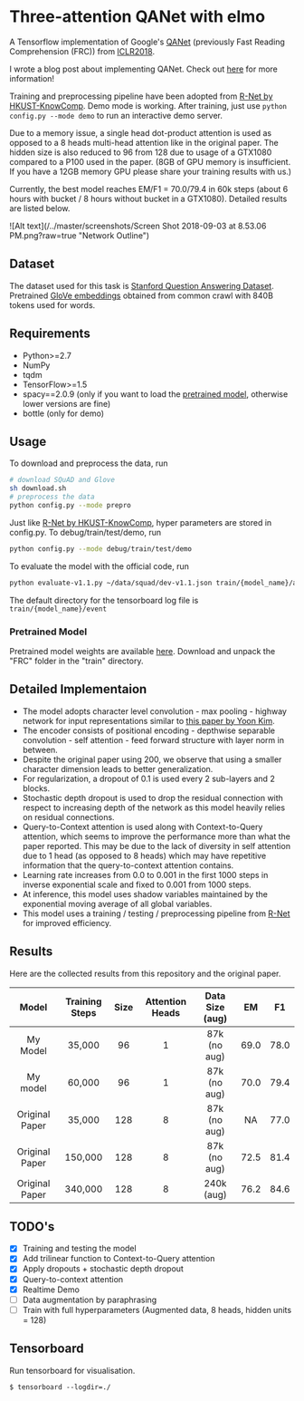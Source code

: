 # Three-attention QANet with elmo
A Tensorflow implementation of Google's [QANet](https://openreview.net/pdf?id=B14TlG-RW) (previously Fast Reading Comprehension (FRC)) from [ICLR2018](https://openreview.net/forum?id=B14TlG-RW).

I wrote a blog post about implementing QANet. Check out [here](https://medium.com/@minsangkim/implementing-question-answering-networks-with-cnns-5ae5f08e312b) for more information!

Training and preprocessing pipeline have been adopted from [R-Net by HKUST-KnowComp](https://github.com/HKUST-KnowComp/R-Net). Demo mode is working. After training, just use `python config.py --mode demo` to run an interactive demo server.

Due to a memory issue, a single head dot-product attention is used as opposed to a 8 heads multi-head attention like in the original paper. The hidden size is also reduced to 96 from 128 due to usage of a GTX1080 compared to a P100 used in the paper. (8GB of GPU memory is insufficient. If you have a 12GB memory GPU please share your training results with us.)

Currently, the best model reaches EM/F1 = 70.0/79.4 in 60k steps (about 6 hours with bucket / 8 hours without bucket in a GTX1080). Detailed results are listed below.

![Alt text](/../master/screenshots/Screen Shot 2018-09-03 at 8.53.06 PM.png?raw=true "Network Outline")

## Dataset
The dataset used for this task is [Stanford Question Answering Dataset](https://rajpurkar.github.io/SQuAD-explorer/).
Pretrained [GloVe embeddings](https://nlp.stanford.edu/projects/glove/) obtained from common crawl with 840B tokens used for words.

## Requirements
  * Python>=2.7
  * NumPy
  * tqdm
  * TensorFlow>=1.5
  * spacy==2.0.9 (only if you want to load the [pretrained model](https://drive.google.com/open?id=1gJtcPBNuDr9_2LuP_4x_4VN6_5fQCdfB), otherwise lower versions are fine)
  * bottle (only for demo)

## Usage
To download and preprocess the data, run

```bash
# download SQuAD and Glove
sh download.sh
# preprocess the data
python config.py --mode prepro
```

Just like [R-Net by HKUST-KnowComp](https://github.com/HKUST-KnowComp/R-Net), hyper parameters are stored in config.py. To debug/train/test/demo, run

```bash
python config.py --mode debug/train/test/demo
```

To evaluate the model with the official code, run
```bash
python evaluate-v1.1.py ~/data/squad/dev-v1.1.json train/{model_name}/answer/answer.json
```

The default directory for the tensorboard log file is `train/{model_name}/event`

### Pretrained Model
Pretrained model weights are available [here](https://drive.google.com/open?id=1gJtcPBNuDr9_2LuP_4x_4VN6_5fQCdfB). Download and unpack the "FRC" folder in the "train" directory.

## Detailed Implementaion

  * The model adopts character level convolution - max pooling - highway network for input representations similar to [this paper by Yoon Kim](https://arxiv.org/pdf/1508.06615.pdf).
  * The encoder consists of positional encoding - depthwise separable convolution - self attention - feed forward structure with layer norm in between.
  * Despite the original paper using 200, we observe that using a smaller character dimension leads to better generalization.
  * For regularization, a dropout of 0.1 is used every 2 sub-layers and 2 blocks.
  * Stochastic depth dropout is used to drop the residual connection with respect to increasing depth of the network as this model heavily relies on residual connections.
  * Query-to-Context attention is used along with Context-to-Query attention, which seems to improve the performance more than what the paper reported. This may be due to the lack of diversity in self attention due to 1 head (as opposed to 8 heads) which may have repetitive information that the query-to-context attention contains.
  * Learning rate increases from 0.0 to 0.001 in the first 1000 steps in inverse exponential scale and fixed to 0.001 from 1000 steps.
  * At inference, this model uses shadow variables maintained by the exponential moving average of all global variables.
  * This model uses a training / testing / preprocessing pipeline from [R-Net](https://github.com/HKUST-KnowComp/R-Net) for improved efficiency.

## Results
Here are the collected results from this repository and the original paper.

|      Model     | Training Steps | Size | Attention Heads | Data Size (aug) |  EM  |  F1  |
|:--------------:|:--------------:|:----:|:---------------:|:---------------:|:----:|:----:|
|       My Model |     35,000     |  96  |        1        |   87k (no aug)  | 69.0 | 78.0 |
|       My model |     60,000     |  96  |        1        |   87k (no aug)  | 70.0 | 79.4 |
| Original Paper |     35,000     |  128 |        8        |   87k (no aug)  |  NA  | 77.0 |
| Original Paper |     150,000    |  128 |        8        |   87k (no aug)  | 72.5 | 81.4 |
| Original Paper |     340,000    |  128 |        8        |    240k (aug)   | 76.2 | 84.6 |

## TODO's
- [x] Training and testing the model
- [x] Add trilinear function to Context-to-Query attention
- [x] Apply dropouts + stochastic depth dropout
- [x] Query-to-context attention
- [x] Realtime Demo
- [ ] Data augmentation by paraphrasing
- [ ] Train with full hyperparameters (Augmented data, 8 heads, hidden units = 128)

## Tensorboard
Run tensorboard for visualisation.
```shell
$ tensorboard --logdir=./
```
